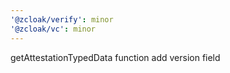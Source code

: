 ```yaml
---
'@zcloak/verify': minor
'@zcloak/vc': minor
---
```


getAttestationTypedData function add version field

